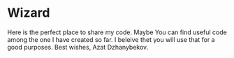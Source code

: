 # Wizard
Here is the perfect place to share my code. Maybe You can find useful code among the one I have created so far. I beleive thet you will use that for a good purposes. 
Best wishes, Azat Dzhanybekov.
